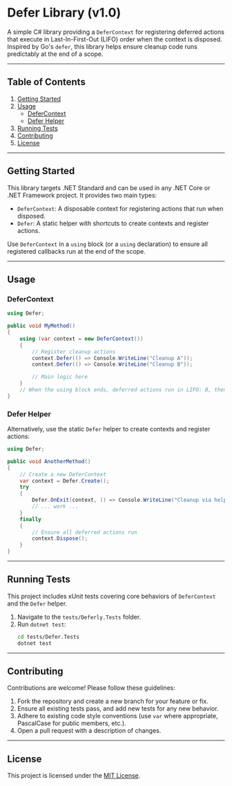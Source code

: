 # Defer Library (v1.0)

A simple C# library providing a `DeferContext` for registering deferred actions that execute in Last-In-First-Out (LIFO) order when the context is disposed. Inspired by Go's `defer`, this library helps ensure cleanup code runs predictably at the end of a scope.

---

## Table of Contents
1. [Getting Started](#getting-started)
2. [Usage](#usage)
   - [DeferContext](#defercontext)
   - [Defer Helper](#defer-helper)
4. [Running Tests](#running-tests)
5. [Contributing](#contributing)
6. [License](#license)

---

## Getting Started

This library targets .NET Standard and can be used in any .NET Core or .NET Framework project. It provides two main types:

- `DeferContext`: A disposable context for registering actions that run when disposed.
- `Defer`: A static helper with shortcuts to create contexts and register actions.

Use `DeferContext` in a `using` block (or a `using` declaration) to ensure all registered callbacks run at the end of the scope.

---

## Usage

### DeferContext

```csharp
using Defer;

public void MyMethod()
{
    using (var context = new DeferContext())
    {
        // Register cleanup actions
        context.Defer(() => Console.WriteLine("Cleanup A"));
        context.Defer(() => Console.WriteLine("Cleanup B"));

        // Main logic here
    }
    // When the using block ends, deferred actions run in LIFO: B, then A.
}
```

### Defer Helper

Alternatively, use the static `Defer` helper to create contexts and register actions:

```csharp
using Defer;

public void AnotherMethod()
{
    // Create a new DeferContext
    var context = Defer.Create();
    try
    {
        Defer.OnExit(context, () => Console.WriteLine("Cleanup via helper"));
        // ... work ...
    }
    finally
    {
        // Ensure all deferred actions run
        context.Dispose();
    }
}
```

---

## Running Tests

This project includes xUnit tests covering core behaviors of `DeferContext` and the `Defer` helper.

1. Navigate to the `tests/Deferly.Tests` folder.  
2. Run `dotnet test`:
   ```bash
   cd tests/Defer.Tests
   dotnet test
   ```
---

## Contributing

Contributions are welcome! Please follow these guidelines:

1. Fork the repository and create a new branch for your feature or fix.  
2. Ensure all existing tests pass, and add new tests for any new behavior.  
3. Adhere to existing code style conventions (use `var` where appropriate, PascalCase for public members, etc.).  
4. Open a pull request with a description of changes.

---

## License

This project is licensed under the [MIT License](LICENSE).
